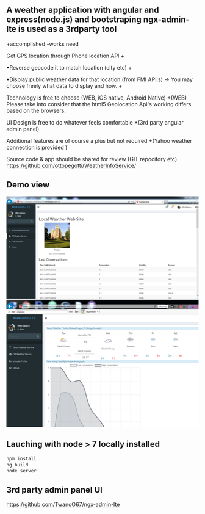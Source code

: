 ## A weather application with angular and express(node.js) and bootstraping ngx-admin-lte is used as a 3rdparty tool

+accomplished 
-works need

Get GPS location through Phone location API   +

•Reverse geocode it to match location (city etc)  + 

•Display public weather data for that location (from FMI API:s) -> You may choose freely what data to display and how.  +


Technology is free to choose (WEB, iOS native, Android Native)
+(WEB)  Please take into consider that the html5 Geolocation Api's working differs based on the browsers.


UI Design is free to do whatever feels comfortable
+(3rd party angular admin panel) 

Additional features are of course a plus but not required
+(Yahoo weather connection is provided )

Source code & app should be shared for review (GIT repocitory etc)
https://github.com/ottopegotti/WeatherInfoService/

## Demo view 
![Preview](https://github.com/ottopegotti/WeatherInfoService/blob/master/heroku_demo1.PNG)
![Preview](https://github.com/ottopegotti/WeatherInfoService/blob/master/heroku_demo.PNG)

## Lauching with node > 7 locally installed
```
npm install
ng build
node server
```

## 3rd party admin panel UI

https://github.com/TwanoO67/ngx-admin-lte
